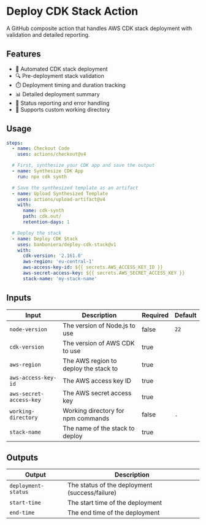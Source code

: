 # Deploy CDK Stack Action

A GitHub composite action that handles AWS CDK stack deployment with validation and detailed reporting.

## Features

- 🚀 Automated CDK stack deployment
- 🔍 Pre-deployment stack validation
- ⏱️ Deployment timing and duration tracking
- 📊 Detailed deployment summary
- 🔄 Status reporting and error handling
- 📁 Supports custom working directory

## Usage

```yaml
steps:
  - name: Checkout Code
    uses: actions/checkout@v4

  # First, synthesize your CDK app and save the output
  - name: Synthesize CDK App
    run: npx cdk synth

  # Save the synthesized template as an artifact
  - name: Upload Synthesized Template
    uses: actions/upload-artifact@v4
    with:
      name: cdk-synth
      path: cdk.out/
      retention-days: 1

  # Deploy the stack
  - name: Deploy CDK Stack
    uses: banboniera/deploy-cdk-stack@v1
    with:
      cdk-version: '2.161.0'
      aws-region: 'eu-central-1'
      aws-access-key-id: ${{ secrets.AWS_ACCESS_KEY_ID }}
      aws-secret-access-key: ${{ secrets.AWS_SECRET_ACCESS_KEY }}
      stack-name: 'my-stack-name'
```

## Inputs

| Input | Description | Required | Default |
|-------|-------------|----------|---------|
| `node-version` | The version of Node.js to use | false | `22` |
| `cdk-version` | The version of AWS CDK to use | true | |
| `aws-region` | The AWS region to deploy the stack to | true | |
| `aws-access-key-id` | The AWS access key ID | true | |
| `aws-secret-access-key` | The AWS secret access key | true | |
| `working-directory` | Working directory for npm commands | false | `.` |
| `stack-name` | The name of the stack to deploy | true | |

## Outputs

| Output | Description |
|--------|-------------|
| `deployment-status` | The status of the deployment (success/failure) |
| `start-time` | The start time of the deployment |
| `end-time` | The end time of the deployment |
